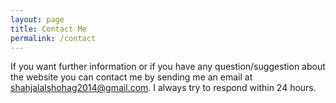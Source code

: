 ```yaml
---
layout: page
title: Contact Me
permalink: /contact
---
```


<div class="row justify-content-between">
<div class="col-md-8 pr-5">

<p>
If you want further information or if you have any question/suggestion about the website you can contact me by sending me an email at <a href="shahjalalshohag2014@gmail.com">shahjalalshohag2014@gmail.com</a>. I always try to respond within 24 hours.
</p>



</div>

<!-- <div class="col-md-4">

<div class="sticky-top sticky-top-80">
<p>Something interesting will go here.</p>

</div>
</div> -->
</div>
